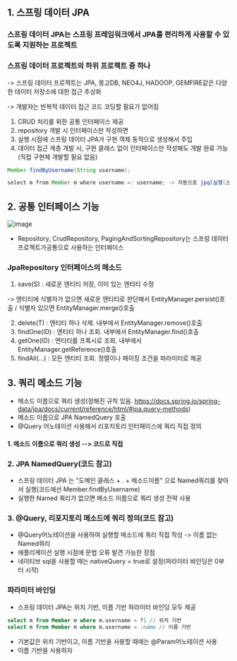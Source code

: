 ## 1. 스프링 데이터 JPA
### 스프링 데이터 JPA는 스프링 프레임워크에서 JPA를 편리하게 사용할 수 있도록 지원하는 프로젝트
### 스프링 데이터 프로젝트의 하위 프로젝트 중 하나
-> 스프링 데이터 프로젝트는 JPA, 몽고DB, NEO4J, HADOOP, GEMFIRE같은 다양한 데이터 저장소에 대한 접근 추상화

-> 개발자는 반복적 데이터 접근 코드 코딩할 필요가 없어짐

1. CRUD 처리를 위한 공통 인터페이스 제공
2. repository 개발 시 인터페이스만 작성하면 
3. 실행 시점에 스프링 데이터 JPA가 구현 객체 동적으로 생성해서 주입
4. 데이터 접근 계층 개발 시, 구현 클래스 없이 인터페이스만 작성해도 개발 완료 가능(직접 구현체 개발할 필요 없음)

```java
Member findByUsername(String username);

select m from Member m where username =: username; -> 자동으로 jpql실행(스프링 데이터 JPA가)
```

## 2. 공통 인터페이스 기능
![image](https://user-images.githubusercontent.com/68958749/181491432-82f6c2a6-34fb-4503-8dc8-4718dce80b31.png)

* Repository, CrudRepository, PagingAndSortingRepository는 스프링 데이터 프로젝트가공통으로 사용하는 인터페이스

### JpaRepository 인터페이스의 메소드
1. save(S) : 새로운 엔티티 저장, 이미 있는 엔티티 수정

-> 엔티티에 식별자가 없으면 새로운 엔티티로 판단해서 EntityManager.persist()호출 / 식별자 있으면 EntityManager.merge()호출 


2. delete(T) : 엔티티 하나 삭제. 내부에서 EntityManager.remove()호출
3. findOne(ID) : 엔티티 하나 조회. 내부에서 EntityManager.find()호출
4. getOne(ID) : 엔티티를 프록시로 조회. 내부에서 EntityManager.getReference()호출
5. findAll(...) : 모든 엔티티 조회. 정렬이나 페이징 조건을 파라미터로 제공 

## 3. 쿼리 메소드 기능
* 메소드 이름으로 쿼리 생성(정해진 규칙 있음. https://docs.spring.io/spring-data/jpa/docs/current/reference/html/#jpa.query-methods)
* 메소드 이름으로 JPA NamedQuery 호출
* @Query 어노테이션 사용해서 리포지토리 인터페이스에 쿼리 직접 정의

#### 1. 메소드 이름으로 쿼리 생성 --> 코드로 직접
### 2. JPA NamedQuery(코드 참고)
* 스프링 데이터 JPA 는 "도메인 클래스 + . + 메소드이름" 으로 Named쿼리를 찾아서 실행(코드에선 Member.findByUsername)
* 실행한 Named 쿼리가 없으면 메소드 이름으로 쿼리 생성 전략 사용
### 3. @Query, 리포지토리 메소드에 쿼리 정의(코드 참고)
* @Query어노테이션을 사용하여 실행할 메소드에 쿼리 직접 작성 -> 이름 없는 Named쿼리
* 애플리케이션 실행 시점에 문법 오류 발견 가능한 장점
* 네이티브 sql을 사용할 때는 nativeQuery = true로 설정(파라미터 바인딩은 0부터 시작)

### 파라미터 바인딩
* 스프링 데이터 JPA는 위치 기반, 이름 기반 파라미터 바인딩 모두 제공
```sql
select m from Member m where m.username = ?1 // 위치 기반
select m from Member m where m.username = :name // 이름 기반
```
* 기본값은 위치 기반이고, 이름 기반을 사용할 때에는 @Param어노테이션 사용
* 이름 기반을 사용하자
